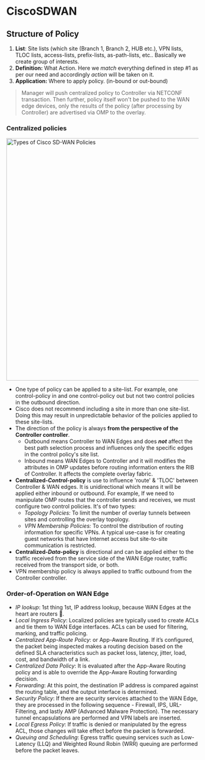 
# CiscoSDWAN

## Structure of Policy

1. **List**: Site lists (which site (Branch 1, Branch 2, HUB etc.), VPN lists, TLOC lists, access-lists, prefix-lists, as-path-lists, etc.. Basically we create group of interests.
2. **Definition:** What Action. Here we *match* everything defined in step #1 as per our need and accordingly *action* will be taken on it.
3. **Application:** Where to apply policy. (in-bound or out-bound)

> Manager will push centralized policy to Controller via NETCONF transaction. Then further, policy itself won't be pushed to the WAN edge devices, only the results of the policy (after processing by Controller) are advertised via OMP to the overlay.

### Centralized policies

<img title="" src="https://cdn.networkacademy.io/sites/default/files/2022-04/types-of-sdwan-policies.svg" alt="Types of Cisco SD-WAN Policies" width="634">

- One type of policy can be applied to a site-list. For example, one control-policy in and one control-policy out but not two control policies in the outbound direction.
- Cisco does not recommend including a site in more than one site-list. Doing this may result in unpredictable behavior of the policies applied to these site-lists.
- The direction of the policy is always **from the perspective of the Controller controller**.
  - Outbound means Controller to WAN Edges and does ***not*** affect the best path selection process and influences only the specific edges in the control policy's site list.
  - Inbound means WAN Edges to Controller and it will modifies the attributes in OMP updates before routing information enters the RIB of Controller. It affects the complete overlay fabric.
- **Centralized-*Control*-policy** is use to influence 'route' & 'TLOC' between Controller & WAN edges. It is unidirectional which means it will be applied either inbound or outbound. For example, If we need to manipulate OMP routes that the controller sends and receives, we must configure two control policies. It's of two types:
  - *Topology Policies:* To limit the number of overlay tunnels between sites and controlling the overlay topology.
  - *VPN Membership Policies:* To control the distribution of routing information for specific VPNs. A typical use-case is for creating guest networks that have Internet access but site-to-site communication is restricted.
- **Centralized-*Data*-policy** is directional and can be applied either to the traffic received from the service side of the WAN Edge router, traffic received from the transport side, or both.
- VPN membership policy is always applied to traffic outbound from the Controller controller.

### Order-of-Operation on WAN Edge

- *IP lookup*: 1st thing 1st, IP address lookup, because WAN Edges at the heart are routers 🙂.
- *Local Ingress Policy*: Localized policies are typically used to create ACLs and tie them to WAN Edge interfaces. ACLs can be used for filtering, marking, and traffic policing.
- *Centralized App-Route Policy*: or App-Aware Routing. If it’s configured, the packet being inspected makes a routing decision based on the defined SLA characteristics such as packet loss, latency, jitter, load, cost, and bandwidth of a link.
- *Centralized Data Policy*: It is evaluated after the App-Aware Routing policy and is able to override the App-Aware Routing forwarding decision.
- *Forwarding*: At this point, the destination IP address is compared against the routing table, and the output interface is determined.
- *Security Policy*: If there are security services attached to the WAN Edge, they are processed in the following sequence - Firewall, IPS, URL-Filtering, and lastly AMP (Advanced Malware Protection). The necessary tunnel encapsulations are performed and VPN labels are inserted.
- *Local Egress Policy*: If traffic is denied or manipulated by the egress ACL, those changes will take effect before the packet is forwarded.
- *Queuing and Scheduling*: Egress traffic queuing services such as Low-Latency (LLQ) and Weighted Round Robin (WRR) queuing are performed before the packet leaves.
